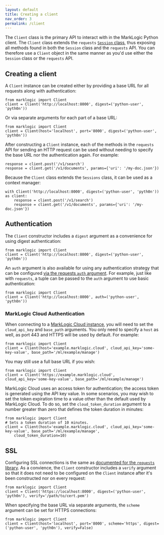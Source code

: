 ```yaml
---
layout: default
title: Creating a client
nav_order: 3
permalink: /client
---
```


The `Client` class is the primary API to interact with in the MarkLogic Python client. The
`Client` class extends the `requests` 
[`Session` class](https://docs.python-requests.org/en/latest/user/advanced/#session-objects), thus exposing all methods
found in both the `Session` class and the `requests` API. You can therefore use a `Client` object in the same manner 
as you'd use either the `Session` class or the `requests` API.

## Creating a client

A `Client` instance can be created either by providing a base URL for all requests along with authentication:

```
from marklogic import Client
client = Client('http://localhost:8000', digest=('python-user', 'pyth0n'))
```

Or via separate arguments for each part of a base URL:

```
from marklogic import Client
client = Client(host='localhost', port='8000', digest=('python-user', 'pyth0n'))
```

After constructing a `Client` instance, each of the methods in the `requests` API for sending an HTTP request can be 
used without needing to specify the base URL nor the authentication again. For example:

```
response = client.post('/v1/search')
response = client.get('/v1/documents', params={'uri': '/my-doc.json'})
```

Because the `Client` class extends the `Sessions` class, it can be used as a context manager:

```
with Client('http://localhost:8000', digest=('python-user', 'pyth0n')) as client:
    response = client.post('/v1/search')
    response = client.get('/v1/documents', params={'uri': '/my-doc.json'})
```

## Authentication

The `Client` constructor includes a `digest` argument as a convenience for using digest authentication:

```
from marklogic import Client
client = Client('http://localhost:8000', digest=('python-user', 'pyth0n'))
```

An `auth` argument is also available for using any authentication strategy that can be configured
[via the requests `auth` argument](https://requests.readthedocs.io/en/latest/user/advanced/#custom-authentication). For 
example, just like with `requests`, a tuple can be passed to the `auth` argument to use basic authentication:

```
from marklogic import Client
client = Client('http://localhost:8000', auth=('python-user', 'pyth0n'))
```

### MarkLogic Cloud Authentication

When connecting to a [MarkLogic Cloud instance](https://developer.marklogic.com/products/cloud/), you will need to set 
the `cloud_api_key` and `base_path` arguments. You only need to specify a `host` as well, as port 443 and HTTPS will be
used by default. For example:

```
from marklogic import Client
client = Client(host='example.marklogic.cloud', cloud_api_key='some-key-value', base_path='/ml/example/manage')
```

You may still use a full base URL if you wish:

```
from marklogic import Client
client = Client('https://example.marklogic.cloud', cloud_api_key='some-key-value', base_path='/ml/example/manage')
```

MarkLogic Cloud uses an access token for authentication; the access token is generated using the API key value. In some 
scenarios, you may wish to set the token expiration time to a value other than the default used by MarkLogic Cloud. To 
do so, set the `cloud_token_duration` argument to a number greater than zero that defines the token duration in 
minutes:

```
from marklogic import Client
# Sets a token duration of 10 minutes.
client = Client(host='example.marklogic.cloud', cloud_api_key='some-key-value', base_path='/ml/example/manage', 
    cloud_token_duration=10)
```

## SSL 

Configuring SSL connections is the same as 
[documented for the `requests` library](https://requests.readthedocs.io/en/latest/user/advanced/#ssl-cert-verification). 
As a convience, the `Client` constructor includes a `verify` argument so that it does not need to be configured on the 
`Client` instance after it's been constructed nor on every request:

```
from marklogic import Client
client = Client('https://localhost:8000', digest=('python-user', 'pyth0n'), verify='/path/to/cert.pem')
```

When specifying the base URL via separate arguments, the `scheme` argument can be set for HTTPS connections:

```
from marklogic import Client
client = Client(host='localhost', port='8000', scheme='https', digest=('python-user', 'pyth0n'), verify=False)
```
